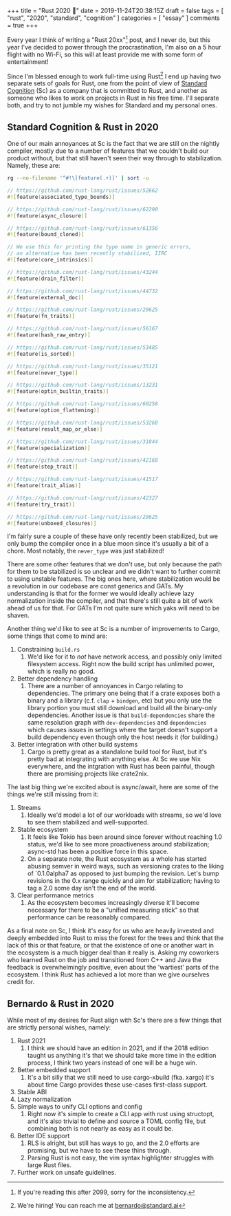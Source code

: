 +++
title = "Rust 2020 🦀"
date = 2019-11-24T20:38:15Z
draft = false
tags = [ "rust", "2020", "standard", "cognition" ]
categories = [ "essay" ]
comments = true
+++

Every year I think of writing a "Rust 20xx"[^1] post, and I never do, but this
year I've decided to power through the procrastination, I'm also on a 5 hour
flight with no Wi-Fi, so this will at least provide me with some form of
entertainment!

Since I'm blessed enough to work full-time using Rust[^2] I end up having two
separate sets of goals for Rust, one from the point of view of [Standard
Cognition][stcg] (Sc) as a company that is committed to Rust, and another as
someone who likes to work on projects in Rust in his free time. I'll separate
both, and try to not jumble my wishes for Standard and my personal ones.

## Standard Cognition & Rust in 2020

One of our main annoyances at Sc is the fact that we are still on the nightly
compiler, mostly due to a number of features that we couldn't build our
product without, but that still haven't seen their way through to
stabilization. Namely, these are:

```Bash
rg --no-filename '^#!\[feature(.+)]' | sort -u
```

```Rust
// https://github.com/rust-lang/rust/issues/52662
#![feature(associated_type_bounds)]

// https://github.com/rust-lang/rust/issues/62290
#![feature(async_closure)]

// https://github.com/rust-lang/rust/issues/61356
#![feature(bound_cloned)]

// We use this for printing the type name in generic errors,
// an alternative has been recently stabilized, IIRC
#![feature(core_intrinsics)]

// https://github.com/rust-lang/rust/issues/43244
#![feature(drain_filter)]

// https://github.com/rust-lang/rust/issues/44732
#![feature(external_doc)]

// https://github.com/rust-lang/rust/issues/29625
#![feature(fn_traits)]

// https://github.com/rust-lang/rust/issues/56167
#![feature(hash_raw_entry)]

// https://github.com/rust-lang/rust/issues/53485
#![feature(is_sorted)]

// https://github.com/rust-lang/rust/issues/35121
#![feature(never_type)]

// https://github.com/rust-lang/rust/issues/13231
#![feature(optin_builtin_traits)]

// https://github.com/rust-lang/rust/issues/60258
#![feature(option_flattening)]

// https://github.com/rust-lang/rust/issues/53268
#![feature(result_map_or_else)]

// https://github.com/rust-lang/rust/issues/31844
#![feature(specialization)]

// https://github.com/rust-lang/rust/issues/42168
#![feature(step_trait)]

// https://github.com/rust-lang/rust/issues/41517
#![feature(trait_alias)]

// https://github.com/rust-lang/rust/issues/42327
#![feature(try_trait)]

// https://github.com/rust-lang/rust/issues/29625
#![feature(unboxed_closures)]
```

I'm fairly sure a couple of these have only recently been stabilized, but we
only bump the compiler once in a blue moon since it's usually a bit of a
chore. Most notably,  the `never_type` was just stabilized!

There are some other features that we don't use, but only because the path for
them to be stabilized is so unclear and we didn't want to further commit to
using unstable features. The big ones here, where stabilization would be a
revolution in our codebase are const generics and GATs. My understanding is
that for the former we would ideally achieve lazy normalization inside the
compiler, and that there's still quite a bit of work ahead of us for that. For
GATs I'm not quite sure which yaks will need to be shaven.

Another thing we'd like to see at Sc is a number of improvements to Cargo,
some things that come to mind are:

1. Constraining `build.rs`
    1. We'd like for it to _not_ have network access, and possibly only
       limited filesystem access. Right now the build script has unlimited
       power, which is really no good.
1. Better dependency handling
    1. There are a number of annoyances in Cargo relating to
       dependencies. The primary one being that if a crate exposes both a
       binary and a library (c.f. `clap` + `bindgen`, etc) but you only use
       the library portion you must still download and build all the
       binary-only dependencies. Another issue is that
       `build-dependencies` share the same resolution graph with
       `dev-dependencies` and `dependencies` which causes issues in
       settings where the target doesn't support a build dependency even
       though only the host needs it (for building.)
1. Better integration with other build systems
    1. Cargo is pretty great as a standalone build tool for Rust, but it's
       pretty bad at integrating with anything else. At Sc we use Nix
       everywhere, and the intgration with Rust has been painful, though
       there are promising projects like crate2nix.

The last big thing we're excited about is async/await, here are some of the
things we're still missing from it:

1. Streams
    1. Ideally we'd model a lot of our workloads with streams, so we'd love to
       see them stabilized and well-supported.
1. Stable ecosystem
    1. It feels like Tokio has been around since forever without reaching 1.0
       status, we'd like to see more proactiveness around stabilization;
       async-std has been a positive force in this space.
    1. On a separate note, the Rust ecosystem as a whole has started abusing
       semver in weird ways, such as versioning crates to the liking of
       `0.1.0alpha7 as opposed to just bumping the revision. Let's bump
       revisions in the 0.x range quickly and aim for stabilization; having to
       tag a 2.0 some day isn't the end of the world.
1. Clear performance metrics
    1. As the ecosystem becomes increasingly diverse it'll become necessary
       for there to be a "unified measuring stick" so that performance can be
       reasonably compared.

As a final note on Sc, I think it's easy for us who are heavily invested and
deeply embedded into Rust to miss the forest for the trees and think that the
lack of this or that feature, or that the existence of one or another wart in
the ecosystem is a much bigger deal than it really is. Asking my coworkers who
learned Rust on the job and transitioned from C++ and Java the feedback is
overwhelmingly positive, even about the 'wartiest' parts of the ecosystem. I
think Rust has achieved a lot more than we give ourselves credit for.

## Bernardo & Rust in 2020

While most of my desires for Rust align with Sc's there are a few things that
are strictly personal wishes, namely:

1. Rust 2021
    1. I think we should have an edition in 2021, and if the 2018 edition
       taught us anything it's that we should take more time in the edition
       process, I think two years instead of one will be a huge win.
1. Better embedded support
    1. It's a bit silly that we still need to use cargo-xbuild (fka. xargo)
       it's about time Cargo provides these use-cases first-class support.
1. Stable ABI
1. Lazy normalization
1. Simple ways to unify CLI options and config
    1. Right now it's simple to create a CLI app with rust using
       structopt, and it's also trivial to define and source a TOML config
       file, but combining both is not nearly as easy as it could be.
1. Better IDE support
    1. RLS is alright, but still has ways to go, and the 2.0 efforts are
       promising, but we have to see these thins through.
    1. Parsing Rust is not easy, the vim syntax highlighter struggles with
       large Rust files.
1. Further work on unsafe guidelines.

[^1]: If you're reading this after 2099, sorry for the inconsistency.
[^2]: We're hiring! You can reach me at [bernardo@standard.ai][mail]

[stcg]: https://standard.ai
[mail]: mailto://bernardo@standard.ai
